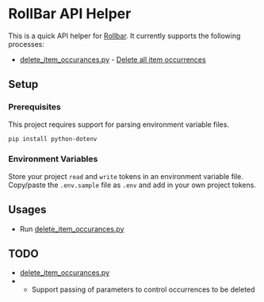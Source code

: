 # RollBar API Helper

This is a quick API helper for [Rollbar](https://rollbar.com).
It currently supports the following processes:

* [delete_item_occurances.py](delete_item_occurances.py) - [Delete all item occurrences](https://docs.rollbar.com/reference/delete_api-1-instance-instance-id)

## Setup
### Prerequisites

This project requires support for parsing environment variable files.

```bash
pip install python-dotenv
```

### Environment Variables

Store your project `read` and `write` tokens in an environment variable file.
Copy/paste the `.env.sample` file as `.env` and add in your own project tokens.

## Usages

* Run [delete_item_occurances.py](delete_item_occurances.py)

## TODO

* [delete_item_occurances.py](delete_item_occurances.py)
* * Support passing of parameters to control occurrences to be deleted